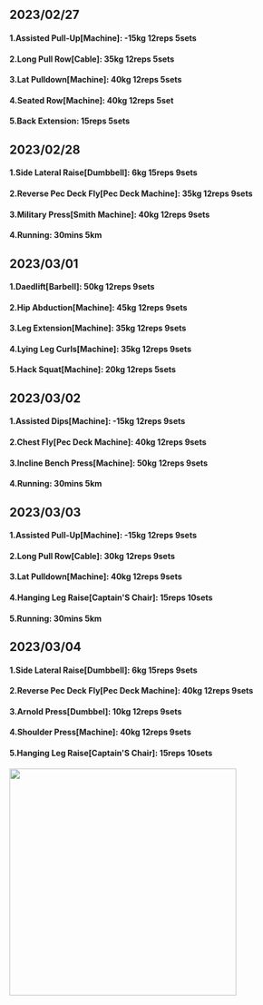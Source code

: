 ## 2023/02/27
#### 1.Assisted Pull-Up\[Machine\]: -15kg 12reps 5sets
#### 2.Long Pull Row\[Cable\]: 35kg 12reps 5sets
#### 3.Lat Pulldown\[Machine\]: 40kg 12reps 5sets
#### 4.Seated Row\[Machine\]: 40kg 12reps 5set
#### 5.Back Extension: 15reps 5sets

## 2023/02/28
#### 1.Side Lateral Raise\[Dumbbell\]: 6kg 15reps 9sets
#### 2.Reverse Pec Deck Fly\[Pec Deck Machine\]: 35kg 12reps 9sets
#### 3.Military Press\[Smith Machine\]: 40kg 12reps 9sets
#### 4.Running: 30mins 5km

## 2023/03/01
#### 1.Daedlift\[Barbell\]: 50kg 12reps 9sets
#### 2.Hip Abduction\[Machine\]: 45kg 12reps 9sets
#### 3.Leg Extension\[Machine\]: 35kg 12reps 9sets
#### 4.Lying Leg Curls\[Machine\]: 35kg 12reps 9sets
#### 5.Hack Squat\[Machine\]: 20kg 12reps 5sets

## 2023/03/02
#### 1.Assisted Dips\[Machine\]: -15kg 12reps 9sets
#### 2.Chest Fly\[Pec Deck Machine\]: 40kg 12reps 9sets
#### 3.Incline Bench Press\[Machine\]: 50kg 12reps 9sets
#### 4.Running: 30mins 5km

## 2023/03/03
#### 1.Assisted Pull-Up\[Machine\]: -15kg 12reps 9sets
#### 2.Long Pull Row\[Cable\]: 30kg 12reps 9sets
#### 3.Lat Pulldown\[Machine\]: 40kg 12reps 9sets
#### 4.Hanging Leg Raise\[Captain'S Chair\]: 15reps 10sets
#### 5.Running: 30mins 5km

## 2023/03/04
#### 1.Side Lateral Raise\[Dumbbell\]: 6kg 15reps 9sets
#### 2.Reverse Pec Deck Fly\[Pec Deck Machine\]: 40kg 12reps 9sets
#### 3.Arnold Press\[Dumbbel\]: 10kg 12reps 9sets
#### 4.Shoulder Press\[Machine\]: 40kg 12reps 9sets
#### 5.Hanging Leg Raise\[Captain'S Chair\]: 15reps 10sets

<img src='../_resources/__078.png' width='400px' />
